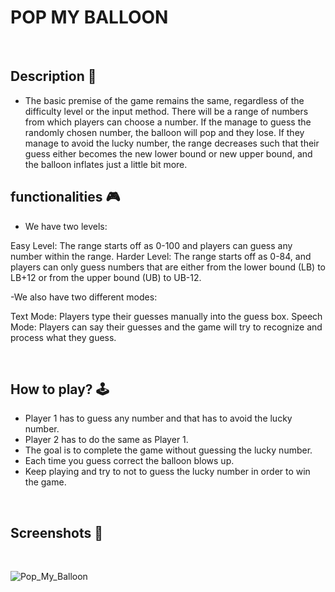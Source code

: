 # POP MY BALLOON

<br>

## **Description 📃**
- The basic premise of the game remains the same, regardless of the difficulty level or the input method. There will be a range of numbers from which players can choose a number. If the manage to guess the randomly chosen number, the balloon will pop and they lose. If they manage to avoid the lucky number, the range decreases such that their guess either becomes the new lower bound or new upper bound, and the balloon inflates just a little bit more.

## **functionalities 🎮**
- We have two levels:

Easy Level: The range starts off as 0-100 and players can guess any number within the range.
Harder Level: The range starts off as 0-84, and players can only guess numbers that are either from the lower bound (LB) to LB+12 or from the upper bound (UB) to UB-12.

-We also have two different modes:

Text Mode: Players type their guesses manually into the guess box.
Speech Mode: Players can say their guesses and the game will try to recognize and process what they guess.

<br>

## **How to play? 🕹️**

- Player 1 has to guess any number and that has to avoid the lucky number.
- Player 2 has to do the same as Player 1.
- The goal is to complete the game without guessing the lucky number.
- Each time you guess correct the balloon blows up.
- Keep playing and try to not to guess the lucky number in order to win the game. 
<br>

## **Screenshots 📸**

<br>

![Pop_My_Balloon](https://github.com/Nayanika1402/Pop-My-Balloon/assets/132455412/0bbc637a-9bd5-4667-ad34-525644fba105)

<br>


